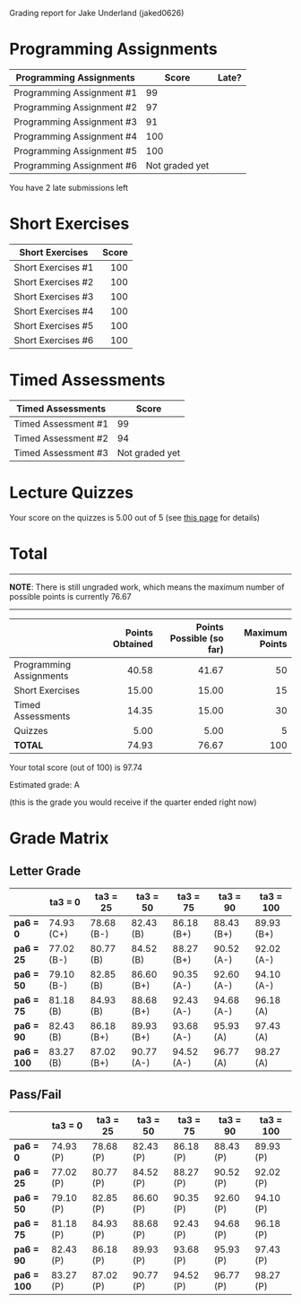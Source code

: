 Grading report for Jake Underland (jaked0626)

Programming Assignments
=======================

|  Programming Assignments  |     Score      | Late? |
|---------------------------|----------------|-------|
| Programming Assignment #1 |             99 |       |
| Programming Assignment #2 |             97 |       |
| Programming Assignment #3 |             91 |       |
| Programming Assignment #4 |            100 |       |
| Programming Assignment #5 |            100 |       |
| Programming Assignment #6 | Not graded yet |       |

You have 2 late submissions left


Short Exercises
===============

|  Short Exercises   | Score |
|--------------------|------:|
| Short Exercises #1 |   100 |
| Short Exercises #2 |   100 |
| Short Exercises #3 |   100 |
| Short Exercises #4 |   100 |
| Short Exercises #5 |   100 |
| Short Exercises #6 |   100 |


Timed Assessments
=================

|  Timed Assessments  |     Score      |
|---------------------|----------------|
| Timed Assessment #1 |             99 |
| Timed Assessment #2 |             94 |
| Timed Assessment #3 | Not graded yet |


Lecture Quizzes
===============

Your score on the quizzes is 5.00 out of 5 (see [this page](lecture-details.md) for details)


Total
=====

---

**NOTE**: There is still ungraded work, which means the maximum
number of possible points is currently 76.67

---

|                         | Points Obtained | Points Possible (so far) | Maximum Points |
|-------------------------|----------------:|-------------------------:|---------------:|
| Programming Assignments |           40.58 |                    41.67 |             50 |
| Short Exercises         |           15.00 |                    15.00 |             15 |
| Timed Assessments       |           14.35 |                    15.00 |             30 |
| Quizzes                 |            5.00 |                     5.00 |              5 |
| **TOTAL**               |           74.93 |                    76.67 |            100 |

Your total score (out of 100) is 97.74

Estimated grade: A

(this is the grade you would receive if the quarter ended right now)

Grade Matrix
============

Letter Grade
------------
|               |  ta3 = 0   |  ta3 = 25  |  ta3 = 50  |  ta3 = 75  |  ta3 = 90  | ta3 = 100  |
|---------------|------------|------------|------------|------------|------------|------------|
| **pa6 = 0**   | 74.93 (C+) | 78.68 (B-) | 82.43 (B)  | 86.18 (B+) | 88.43 (B+) | 89.93 (B+) |
| **pa6 = 25**  | 77.02 (B-) | 80.77 (B)  | 84.52 (B)  | 88.27 (B+) | 90.52 (A-) | 92.02 (A-) |
| **pa6 = 50**  | 79.10 (B-) | 82.85 (B)  | 86.60 (B+) | 90.35 (A-) | 92.60 (A-) | 94.10 (A-) |
| **pa6 = 75**  | 81.18 (B)  | 84.93 (B)  | 88.68 (B+) | 92.43 (A-) | 94.68 (A-) | 96.18 (A)  |
| **pa6 = 90**  | 82.43 (B)  | 86.18 (B+) | 89.93 (B+) | 93.68 (A-) | 95.93 (A)  | 97.43 (A)  |
| **pa6 = 100** | 83.27 (B)  | 87.02 (B+) | 90.77 (A-) | 94.52 (A-) | 96.77 (A)  | 98.27 (A)  |

Pass/Fail
---------
|               |  ta3 = 0  | ta3 = 25  | ta3 = 50  | ta3 = 75  | ta3 = 90  | ta3 = 100 |
|---------------|-----------|-----------|-----------|-----------|-----------|-----------|
| **pa6 = 0**   | 74.93 (P) | 78.68 (P) | 82.43 (P) | 86.18 (P) | 88.43 (P) | 89.93 (P) |
| **pa6 = 25**  | 77.02 (P) | 80.77 (P) | 84.52 (P) | 88.27 (P) | 90.52 (P) | 92.02 (P) |
| **pa6 = 50**  | 79.10 (P) | 82.85 (P) | 86.60 (P) | 90.35 (P) | 92.60 (P) | 94.10 (P) |
| **pa6 = 75**  | 81.18 (P) | 84.93 (P) | 88.68 (P) | 92.43 (P) | 94.68 (P) | 96.18 (P) |
| **pa6 = 90**  | 82.43 (P) | 86.18 (P) | 89.93 (P) | 93.68 (P) | 95.93 (P) | 97.43 (P) |
| **pa6 = 100** | 83.27 (P) | 87.02 (P) | 90.77 (P) | 94.52 (P) | 96.77 (P) | 98.27 (P) |

